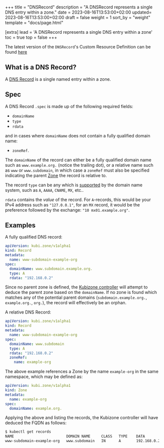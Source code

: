+++
title = "DNSRecord"
description = "A DNSRecord represents a single DNS entry within a zone."
date = 2023-08-16T13:53:00+02:00
updated= 2023-08-16T13:53:00+02:00
draft = false
weight = 1
sort_by = "weight"
template = "docs/page.html"

[extra]
lead = 'A DNSRecord represents a single DNS entry within a zone'
toc = true
top = false
+++

The latest version of the `DNSRecord`'s Custom Resource Definition can be found [here](https://github.com/MathiasPius/kubizone/blob/main/crds/kubi.zone/v1alpha1/Record.yaml)

## What is a DNS Record?
A [DNS Record](https://en.wikipedia.org/wiki/Domain_Name_System#Resource_records) is a single named entry within a zone.

## Spec
A DNS Record `.spec` is made up of the following required fields:

* `domainName`
* `type`
* `rdata`

and in cases where `domainName` does not contain a fully qualified domain name:

* `zoneRef`.

The `domainName` of the record can either be a fully qualified domain name such as `www.example.org.` (notice the trailing dot),
or a relative name such as `www` or `www.subdomain`, in which case a `zoneRef` must also be specified indicating the parent [Zone](@/docs/custom-resources/zone.md)
the record is relative to.

The record `type` can be any which is [supported](https://en.wikipedia.org/wiki/List_of_DNS_record_types) by the domain name system, such as `A`, `AAAA`, `CNAME`, `MX`, etc..

`rdata` contains the *value* of the record. For `A`-records, this would be your IPv4 address such as `"127.0.0.1"`, for an `MX` record,
it would be the preference followed by the exchange: `"10 mx01.example.org"`.

## Examples
A fully qualified DNS record:
```yaml
apiVersion: kubi.zone/v1alpha1
kind: Record
metadata:
  name: www-subdomain-example-org
spec:
  domainName: www.subdomain.example.org.
  type: A
  rdata: "192.168.0.2"
```
Since no parent zone is defined, the [Kubizone controller](@/docs/controllers/kubizone.md) will attempt to deduce the parent zone based
on the `domainName`. If no zone is found which matches any of the potential parent domains (`subdomain.example.org.`, `example.org.`, `org.`),
the record will effectively be an orphan.

A relative DNS Record:
```yaml
apiVersion: kubi.zone/v1alpha1
kind: Record
metadata:
  name: www-subdomain-example-org
spec:
  domainName: www.subdomain
  type: A
  rdata: "192.168.0.2"
  zoneRef:
    name: example-org
```
The above example references a Zone by the name `example-org` in the same namespace, which may be defined as:
```yaml
apiVersion: kubi.zone/v1alpha1
kind: Zone
metadata:
  name: example-org
spec:
  domainName: example.org.
```
Applying the above and listing the records, the Kubizone controller will have deduced the FQDN as follows:

```bash
$ kubectl get records
NAME                        DOMAIN NAME     CLASS   TYPE    DATA               FQDN                         PARENT
www-subdomain-example-org   www.subdomain   IN      A       192.168.0.2        www.subdomain.example.org.   example-org.kubizone
```

